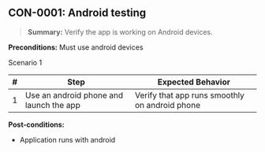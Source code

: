 ## **CON-0001:** Android testing  

> **Summary:** Verify the app is working on Android devices.  <br>

**Preconditions:** Must use android devices  

Scenario 1 

 | \# | Step | Expected Behavior | 
 |----|------|-------------------| 
 |  1 | Use an android phone and launch the app     | Verify that app runs smoothly on android phone   | 

**Post-conditions:**  

 - Application runs with android  
  
